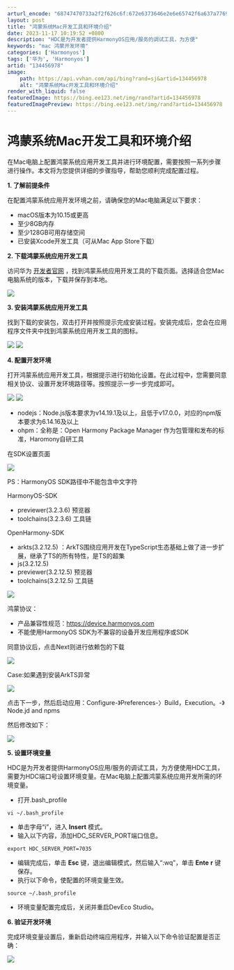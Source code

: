 ```yaml
---
arturl_encode: "68747470733a2f2f626c6f:672e6373646e2e6e65742f6a637a77696c6c69616d3331322f:61727469636c652f64657461696c732f313334343536393738"
layout: post
title: "鸿蒙系统Mac开发工具和环境介绍"
date: 2023-11-17 10:19:52 +0800
description: "HDC是为开发者提供HarmonyOS应用/服务的调试工具，为方便"
keywords: "mac 鸿蒙开发环境"
categories: ['Harmonyos']
tags: ['华为', 'Harmonyos']
artid: "134456978"
image:
    path: https://api.vvhan.com/api/bing?rand=sj&artid=134456978
    alt: "鸿蒙系统Mac开发工具和环境介绍"
render_with_liquid: false
featuredImage: https://bing.ee123.net/img/rand?artid=134456978
featuredImagePreview: https://bing.ee123.net/img/rand?artid=134456978
---
```


# 鸿蒙系统Mac开发工具和环境介绍

在Mac电脑上配置鸿蒙系统应用开发工具并进行环境配置，需要按照一系列步骤进行操作。本文将为您提供详细的步骤指导，帮助您顺利完成配置过程。

**1. 了解前提条件**

在配置鸿蒙系统应用开发环境之前，请确保您的Mac电脑满足以下要求：

* macOS版本为10.15或更高
* 至少8GB内存
* 至少128GB可用存储空间
* 已安装Xcode开发工具（可从Mac App Store下载）

**2. 下载鸿蒙系统应用开发工具**

访问华为
[开发者官网](https://developer.harmonyos.com/cn/develop/deveco-studio#download "开发者官网")
，找到鸿蒙系统应用开发工具的下载页面。选择适合您Mac电脑系统的版本，下载并保存到本地。

![](https://i-blog.csdnimg.cn/blog_migrate/e971f726ffb3f0721cc1d427f53b74f7.png)

**3. 安装鸿蒙系统应用开发工具**

找到下载的安装包，双击打开并按照提示完成安装过程。安装完成后，您会在应用程序文件夹中找到鸿蒙系统应用开发工具的图标。

![](https://i-blog.csdnimg.cn/blog_migrate/c7a913786d2cf13df84b6062e999791e.png)
![](https://i-blog.csdnimg.cn/blog_migrate/95af0194fce2bb3ee55323b3d776eb3c.png)

**4. 配置开发环境**

打开鸿蒙系统应用开发工具，根据提示进行初始化设置。在此过程中，您需要同意相关协议、设置开发环境路径等。按照提示一步一步完成即可。

![](https://i-blog.csdnimg.cn/blog_migrate/a17f2c7f51a4bee01bc68f1f55090d5c.png)
![](https://i-blog.csdnimg.cn/blog_migrate/24692703f7e449a153e1c348ffcc2fb0.png)

* nodejs：Node.js版本要求为v14.19.1及以上，且低于v17.0.0，对应的npm版本要求为6.14.16及以上
* ohpm：全称是：Open Harmony Package Manager 作为包管理和发布的标准，Haromony自研工具

在SDK设置页面

![](https://i-blog.csdnimg.cn/blog_migrate/a724b19fcd246832a0dca2910f2e802f.png)

PS：HarmonyOS SDK路径中不能包含中文字符

HarmonyOS-SDK

* previewer(3.2.3.6) 预览器
* toolchains(3.2.3.6) 工具链

OpenHarmony-SDK

* arkts(3.2.12.5) ：ArkTS围绕应用开发在TypeScript生态基础上做了进一步扩展，继承了TS的所有特性，是TS的超集
* js(3.2.12.5)
* previewer(3.2.12.5) 预览器
* toolchains(3.2.12.5) 工具链

![](https://i-blog.csdnimg.cn/blog_migrate/ac3fa39483152084418ae73c071d13d1.png)

鸿蒙协议：

* 产品兼容性规范：https://device.harmonyos.com
* 不能使用HarmonyOS SDK为不兼容的设备开发应用程序或SDK

同意协议后，点击Next则进行依赖包的下载

![](https://i-blog.csdnimg.cn/blog_migrate/abe9658d40b3a30d36ea2ba35b96a807.png)

Case:如果遇到安装ArkTS异常

![](https://i-blog.csdnimg.cn/blog_migrate/0190292f4eb34abc2061832bc5c6fcbe.png)

点击下一步，然后启动应用：Configure-》Preferences-〉Build，Execution。-》Node.jd and npms

然后修改如下：

![](https://i-blog.csdnimg.cn/blog_migrate/a6af33c0a6f3a20cfc060317424d23dc.png)

**5. 设置环境变量**

HDC是为开发者提供HarmonyOS应用/服务的调试工具，为方便使用HDC工具，需要为HDC端口号设置环境变量。在Mac电脑上配置鸿蒙系统应用开发所需的环境变量。

* 打开.bash\_profile

```
vi ~/.bash_profile

```

* 单击字母“i”，进入
  **Insert**
  模式。
* 输入以下内容，添加HDC\_SERVER\_PORT端口信息。

```
export HDC_SERVER_PORT=7035
```

* 编辑完成后，单击
  **Esc**
  键，退出编辑模式，然后输入“:wq”，单击
  **Ente**
  **r**
  键保存。
* 执行以下命令，使配置的环境变量生效。

```
source ~/.bash_profile
```

* 环境变量配置完成后，关闭并重启DevEco Studio。

**6. 验证开发环境**

完成环境变量设置后，重新启动终端应用程序，并输入以下命令验证配置是否正确：

![](https://i-blog.csdnimg.cn/blog_migrate/ce8a54e0ea409f08526795c4702f8f82.png)